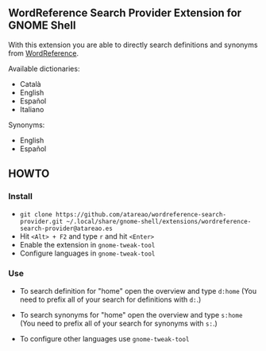 ## WordReference Search Provider Extension for GNOME Shell

With this extension you are able to directly search definitions and synonyms from [WordReference](https://www.wordreference.com/).

Available dictionaries:

* Català
* English
* Español
* Italiano

Synonyms:

* English
* Español

## HOWTO

### Install

* ```git clone https://github.com/atareao/wordreference-search-provider.git ~/.local/share/gnome-shell/extensions/wordreference-search-provider@atareao.es```
* Hit ```<Alt> + F2``` and type ```r``` and hit ```<Enter>```
* Enable the extension in ```gnome-tweak-tool```
* Configure languages in  ```gnome-tweak-tool```

### Use

* To search definition for "home" open the overview and type ```d:home```
(You need to prefix all of your search for definitions with ```d:```.)

* To search synonyms for "home" open the overview and type ```s:home```
(You need to prefix all of your search for synonyms with ```s:```.)

* To configure other languages use ```gnome-tweak-tool```

